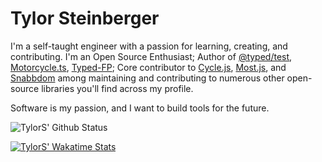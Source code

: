 # Tylor Steinberger

I'm a self-taught engineer with a passion for learning, creating, and contributing. I'm an Open Source Enthusiast; Author of [@typed/test](https://github.com/Tylors/typed-test), [Motorcycle.ts](https://github.com/motorcycle.ts), [Typed-FP](https://github.com/TylorS/typed-fp); Core contributor to [Cycle.js](https://github.com/cyclejs/cyclejs), [Most.js](https://github.com/mostjs/core), and [Snabbdom](https://github.com/snabbdom/snabbdom) among maintaining and contributing to numerous other open-source libraries you'll find across my profile. 

Software is my passion, and I want to build tools for the future. 

![TylorS' Github Status](https://github-readme-stats.vercel.app/api?username=TylorS&count_private=true)

[![TylorS' Wakatime Stats](https://github-readme-stats.vercel.app/api/wakatime?username=willianrod)](https://github.com/tylors/github-readme-stats)